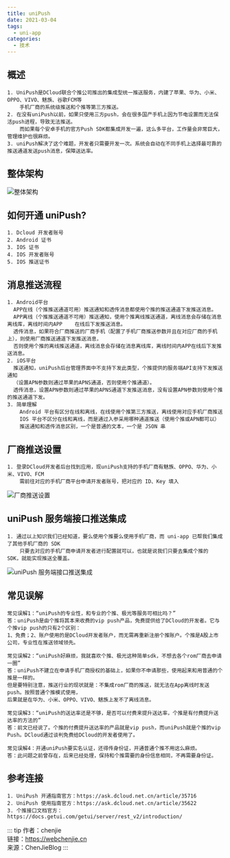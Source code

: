 ```yaml
---
title: uniPush
date: 2021-03-04
tags:
  - uni-app
categories:
  - 技术
---
```


## 概述

    1. UniPush是DCloud联合个推公司推出的集成型统一推送服务，内建了苹果、华为、小米、OPPO、VIVO、魅族、谷歌FCM等
        手机厂商的系统级推送和个推等第三方推送。
    2. 在没有uniPush以前，如果只使用三方push，会在很多国产手机上因为节电设置而无法保活push进程，导致无法推送。
        而如果每个安卓手机的官方Push SDK都集成开发一遍，这么多平台，工作量会非常巨大，管理维护也很麻烦。
    3. uniPush解决了这个难题，开发者只需要开发一次。系统会自动在不同手机上选择最可靠的推送通道发送push消息，保障送达率。

## 整体架构

![整体架构](https://vkceyugu.cdn.bspapp.com/VKCEYUGU-0649cea2-eb34-44bc-b1a4-315b89ff0f52/035e6e3c-eee1-423b-a049-fe6a2123d2c5.png)

## 如何开通 uniPush?

    1. Dcloud 开发者账号
    2. Android 证书
    3. IOS 证书
    4. IOS 开发者账号
    5. IOS 推送证书

## 消息推送流程

    1. Android平台
      APP在线（个推推送通道可用）推送通知和透传消息都使用个推的推送通道下发推送消息。
      APP离线（个推推送通道不可用）推送通知，使用个推离线推送通道，离线消息会存储在消息离线库，离线时间内APP	在线后下发推送消息。
      透传消息，如果符合厂商推送的厂商手机（配置了手机厂商推送参数并且在对应厂商的手机上），则使用厂商推送通道下发推送消息，
      否则使用个推的离线推送通道，离线消息会存储在消息离线库，离线时间内APP在线后下发推送消息。
    2. iOS平台
      推送通知，uniPush后台管理界面中不支持下发此类型，个推提供的服务端API支持下发推送通知
      （设置APN参数则通过苹果的APNS通道，否则使用个推通道）。
      透传消息，设置APN参数则通过苹果的APNS通道下发推送消息，没有设置APN参数则使用个推的推送通道下发。
    3. 简单理解
        Android 平台有区分在线和离线，在线使用个推第三方推送，离线使用对应手机厂商推送
        IOS 平台不区分在线和离线，而是通过入参采用哪种通道推送（使用个推或APN都可以）
        推送通知和透传消息区别，一个是普通的文本，一个是 JSON 串

## 厂商推送设置

    1. 登录DCloud开发者后台找到应用，现uniPush支持的手机厂商有魅族、OPPO、华为、小米、VIVO、FCM
        需前往对应的手机厂商平台申请开发者账号，把对应的 ID、Key 填入

![厂商推送设置](https://vkceyugu.cdn.bspapp.com/VKCEYUGU-0649cea2-eb34-44bc-b1a4-315b89ff0f52/bb881f14-ae1a-4ae9-a677-4b57ecbaf0ce.png)

## uniPush 服务端接口推送集成

    1. 通过以上知识我们已经知道，要么使用个推要么使用手机厂商，而 uni-app 已帮我们集成了其他手机厂商的 SDK
        只要去对应的手机厂商申请开发者进行配置就可以，也就是说我们只要去集成个推的 SDK，就能实现推送全覆盖。

![uniPush 服务端接口推送集成](https://vkceyugu.cdn.bspapp.com/VKCEYUGU-0649cea2-eb34-44bc-b1a4-315b89ff0f52/d7631224-a3dd-48cf-90db-05ad6bd11b10.png)

## 常见误解

    常见误解1：“uniPush的专业性，和专业的个推、极光等服务可相比吗？”
    答：uniPush是由个推将其本来收费的vip push产品，免费提供给了DCloud的开发者。它与个推vip push的只有2个区别：
    1、免费；2、账户使用的是DCloud开发者账户，而无需再重新注册个推账户。个推是A股上市公司，专业性在推送领域领先。

    常见误解2：“uniPush好麻烦，我就喜欢个推、极光这种简单sdk，不想去各个rom厂商去申请一圈”
    答：uniPush不建立在申请手机厂商授权的基础上，如果你不申请那些，使用起来和用普通的个推是一样的。
    但是要特别注意，推送行业的现状就是：不集成rom厂商的推送，就无法在App离线时发送push。按照普通个推模式使用，
    后果就是在华为、小米、OPPO、VIVO、魅族上发不了离线消息。

    常见误解3：“uniPush的送达率还是不够，是否可以付费来提升送达率，个推是有付费提升送达率的方法的”
    答：前文已经说了。个推的付费提升送达率的产品就是vip push，而uniPush就是个推的vip Push。DCloud通过谈判免费给DCloud的开发者使用了。

    常见误解4：开通uniPush要实名认证，还得传身份证，开通普通个推不用这么麻烦。
    答：此问题之前曾存在，后来已经处理，保持和个推需要的身份信息相同，不再需要身份证。

## 参考连接

    1. UniPush 开通指南官方：https://ask.dcloud.net.cn/article/35716
    2. UniPush 使用指南官方：https://ask.dcloud.net.cn/article/35622
    3. 个推接口文档官方：https://docs.getui.com/getui/server/rest_v2/introduction/

::: tip
作者：chenjie <br>
链接：https://webchenjie.cn <br>
来源：ChenJieBlog
:::
